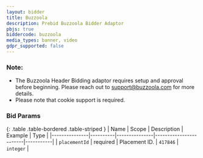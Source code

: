 ```yaml
---
layout: bidder
title: Buzzoola
description: Prebid Buzzoola Bidder Adaptor
pbjs: true
biddercode: buzzoola
media_types: banner, video
gdpr_supported: false
---
```


### Note:

* The Buzzoola Header Bidding adaptor requires setup and approval before beginning. Please reach out to <support@buzzoola.com> for more details.
* Please note that cookie support is required.

### Bid Params

{: .table .table-bordered .table-striped }
| Name          | Scope    | Description   | Example                | Type      |
|---------------|----------|---------------|------------------------|-----------|
| `placementId` | required | Placement ID. | `417846`               | `integer` |
